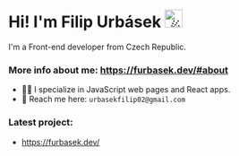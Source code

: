# Hi! I'm Filip Urbásek <picture><source srcset="https://fonts.gstatic.com/s/e/notoemoji/latest/2604_fe0f/512.webp" type="image/webp"><img src="https://fonts.gstatic.com/s/e/notoemoji/latest/2604_fe0f/512.gif" alt="☄" width="32" height="32"></picture>

I'm a Front-end developer from Czech Republic.

### More info about me: https://furbasek.dev/#about

- 🧑‍💻 I specialize in JavaScript web pages and React apps.
- 💌 Reach me here: `urbasekfilip02@gmail.com`

### Latest project:
- https://furbasek.dev/
